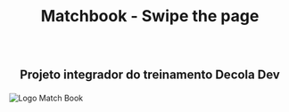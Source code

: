 <h1 align="center">
    <br>
    <p align="center">Matchbook - Swipe the page<p>
</h1>

<h2 align="center">
    <br>
    <p align="center">Projeto integrador do treinamento Decola Dev<p>
</h2> 

![Logo Match Book](/img/logo.gif)

